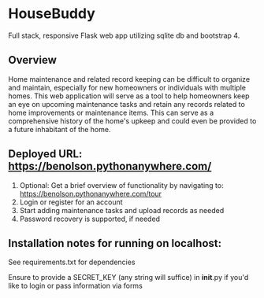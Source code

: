 # HouseBuddy
Full stack, responsive Flask web app utilizing sqlite db and bootstrap 4.

## Overview
Home maintenance and related record keeping can be difficult to organize and maintain, especially for new homeowners or individuals with multiple homes.
This web application will serve as a tool to help homeowners keep an eye on upcoming maintenance tasks and retain any records related to home improvements or maintenance items. This can serve as a comprehensive history of the home's upkeep and could even be provided to a future inhabitant of the home.

## Deployed URL: https://benolson.pythonanywhere.com/

1) Optional: Get a brief overview of functionality by navigating to: https://benolson.pythonanywhere.com/tour
2) Login or register for an account
3) Start adding maintenance tasks and upload records as needed
4) Password recovery is supported, if needed

## Installation notes for running on localhost:
See requirements.txt for dependencies

Ensure to provide a SECRET_KEY (any string will suffice) in __init__.py if you'd like to login or pass information via forms


